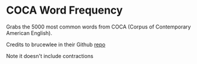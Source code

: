 # COCA Word Frequency

Grabs the 5000 most common words from COCA (Corpus of Contemporary American English).

Credits to brucewlee in their Github [repo](https://github.com/brucewlee/COCA-WordFrequency)

Note it doesn't include contractions